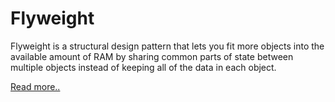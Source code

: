 # Flyweight

Flyweight is a structural design pattern that lets you fit more objects into the available amount of RAM by sharing common parts of state between multiple objects instead of keeping all of the data in each object.

[Read more..](https://refactoring.guru/design-patterns/flyweight)
